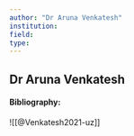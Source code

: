 ```yaml
---
author: "Dr Aruna Venkatesh"
institution:
field:
type:
---
```


## Dr Aruna Venkatesh
#### Bibliography:

![[@Venkatesh2021-uz]]